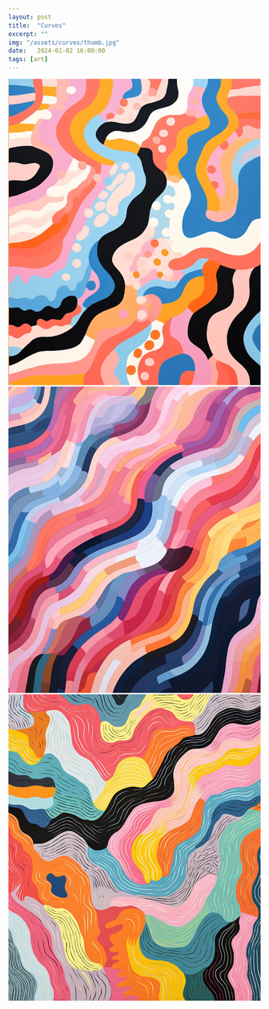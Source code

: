 ```yaml
---
layout: post
title:  "Curves"
excerpt: ""
img: "/assets/curves/thumb.jpg"
date:   2024-01-02 16:00:00
tags: [art]
---
```


<div class="art">

  <div class="curvespiece">
    <img src="/assets/curves/round.webp" alt="Curves" />
  </div>

  <div class="curvespiece">
    <img src="/assets/curves/solid.webp" alt="Curves" />
  </div>

  <div class="curvespiece">
    <img src="/assets/curves/thin.webp" alt="Curves" />
  </div>

</div>
